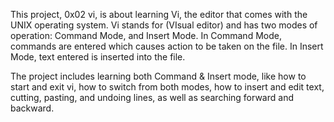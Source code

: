 This project, 0x02 vi, is about learning Vi, the editor that comes with the UNIX operating system. Vi stands for (VIsual editor) and has two modes of operation: Command Mode, and Insert Mode. In Command Mode, commands are entered which causes action to be taken on the file. In Insert Mode, text entered is inserted into the file.

The project includes learning both Command & Insert mode, like how to start and exit vi, how to switch from both modes, how to insert and edit text, cutting, pasting, and undoing lines, as well as searching forward and backward.
